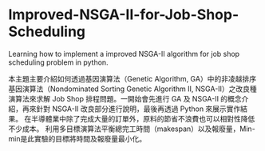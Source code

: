 # Improved-NSGA-II-for-Job-Shop-Scheduling
Learning how to implement a improved NSGA-II algorithm for job shop scheduling problem in python.

本主題主要介紹如何透過基因演算法（Genetic Algorithm, GA）中的非凌越排序基因演算法（Nondominated Sorting Genetic Algorithm II, NSGA-II）之改良種演算法來求解 Job Shop 排程問題。一開始會先進行 GA 及 NSGA-II 的概念介紹，再來針對 NSGA-II 改良部分進行說明，最後再透過 Python 來展示實作結果。
在半導體業中除了完成大量的訂單外，原料的節省不浪費也可以相對性降低不少成本。
利用多目標演算法平衡總完工時間（makespan）以及報廢量，Min-min是此實驗的目標將時間及報廢量最小化。
